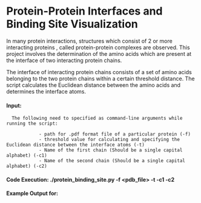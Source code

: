  # Protein-Protein Interfaces and Binding Site Visualization

 In many protein interactions, structures which consist of 2 or more interacting proteins , called protein-protein complexes are observed. This project involves the determination of the amino acids which are present at the interface of two interacting protein chains.

 The interface of interacting protein chains consists of a set of amino acids belonging to the two protein chains within a certain threshold distance. The script calculates the Euclidean distance between the amino acids and determines the interface atoms.

 #### Input:

      The following need to specified as command-line arguments while running the script:

                - path for .pdf format file of a particular protein (-f)
                - threshold value for calculating and specifying the Euclidean distance between the interface atoms (-t)
                - Name of the first chain (Should be a single capital alphabet) (-c1)
                - Name of the second chain (Should be a single capital alphabet) (-c2)

 #### Code Execution: ./protein_binding_site.py -f <pdb_file> -t <threshold value> -c1 <chain1> -c2 <chain2>

 #### Example Output for:
